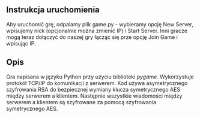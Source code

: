 ## **Instrukcja uruchomienia**

Aby uruchomić grę, odpalamy plik game.py - wybieramy opcję New Server, wpisujemy nick (opcjonalnie można zmienić IP) i Start Server. Inni gracze mogą teraz dołączyć do naszej gry łącząc się prze opcję Join Game i wpisując IP.

  
## **Opis**

Gra napisana w języku Python przy użyciu biblioteki *pygame*. Wykorzystuje protokół TCP/IP do komunikacji z serwerem. Kod używa asymetrycznego szyfrowania RSA do bezpiecznej wymiany klucza symetrycznego AES między serwerem a klientem. Następnie wszystkie wiadomości między serwerem a klientem są szyfrowane za pomocą szyfrowania symetrycznego AES.